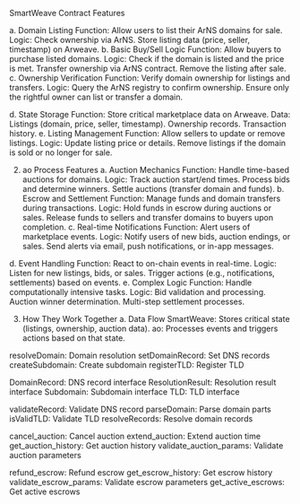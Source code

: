 SmartWeave Contract Features


a. Domain Listing
Function: Allow users to list their ArNS domains for sale.
Logic:
Check ownership via ArNS.
Store listing data (price, seller, timestamp) on Arweave.
b. Basic Buy/Sell Logic
Function: Allow buyers to purchase listed domains.
Logic:
Check if the domain is listed and the price is met.
Transfer ownership via ArNS contract.
Remove the listing after sale.
c. Ownership Verification
Function: Verify domain ownership for listings and transfers.
Logic:
Query the ArNS registry to confirm ownership.
Ensure only the rightful owner can list or transfer a domain.



d. State Storage
Function: Store critical marketplace data on Arweave.
Data:
Listings (domain, price, seller, timestamp).
Ownership records.
Transaction history.
e. Listing Management
Function: Allow sellers to update or remove listings.
Logic:
Update listing price or details.
Remove listings if the domain is sold or no longer for sale.













2. ao Process Features
a. Auction Mechanics
Function: Handle time-based auctions for domains.
Logic:
Track auction start/end times.
Process bids and determine winners.
Settle auctions (transfer domain and funds).
b. Escrow and Settlement
Function: Manage funds and domain transfers during transactions.
Logic:
Hold funds in escrow during auctions or sales.
Release funds to sellers and transfer domains to buyers upon completion.
c. Real-time Notifications
Function: Alert users of marketplace events.
Logic:
Notify users of new bids, auction endings, or sales.
Send alerts via email, push notifications, or in-app messages.


d. Event Handling
Function: React to on-chain events in real-time.
Logic:
Listen for new listings, bids, or sales.
Trigger actions (e.g., notifications, settlements) based on events.
e. Complex Logic
Function: Handle computationally intensive tasks.
Logic:
Bid validation and processing.
Auction winner determination.
Multi-step settlement processes.





3. How They Work Together
a. Data Flow
SmartWeave: Stores critical state (listings, ownership, auction data).
ao: Processes events and triggers actions based on that state.
















resolveDomain: Domain resolution
setDomainRecord: Set DNS records
createSubdomain: Create subdomain
registerTLD: Register TLD





DomainRecord: DNS record interface
ResolutionResult: Resolution result interface
Subdomain: Subdomain interface
TLD: TLD interface







validateRecord: Validate DNS record
parseDomain: Parse domain parts
isValidTLD: Validate TLD
resolveRecords: Resolve domain records






cancel_auction: Cancel auction
extend_auction: Extend auction time
get_auction_history: Get auction history
validate_auction_params: Validate auction parameters









refund_escrow: Refund escrow
get_escrow_history: Get escrow history
validate_escrow_params: Validate escrow parameters
get_active_escrows: Get active escrows